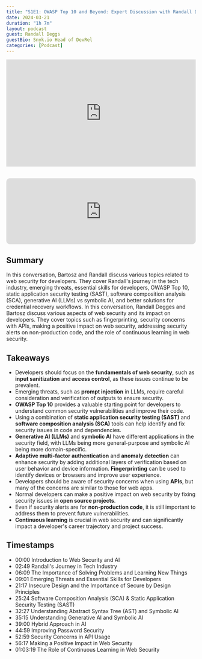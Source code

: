 ```yaml
---
title: "S1E1: OWASP Top 10 and Beyond: Expert Discussion with Randall Degges"
date: 2024-03-21
duration: "1h 7m"
layout: podcast
guest: Randall Deggs
guestBio: Snyk.io Head of DevRel
categories: [Podcast]
---
```

<div class="video-responsive" style="position: relative; padding-bottom: 56.25%; height: 0; margin-bottom: 2rem;">
    <iframe style="position: absolute; top: 0; left: 0; width: 100%; height: 100%;" src="https://www.youtube.com/embed/Kc8ZBMp9loI" frameborder="0" allow="accelerometer; autoplay; clipboard-write; encrypted-media; gyroscope; picture-in-picture" allowfullscreen></iframe>
</div>
<iframe id="embedPlayer" src="https://embed.podcasts.apple.com/us/podcast/owasp-top-10-and-beyond-expert-discussion-with/id1737438641?i=1000650132364&amp;itsct=podcast_box_player&amp;itscg=30200&amp;ls=1&amp;theme=auto" height="175px" frameborder="0" sandbox="allow-forms allow-popups allow-same-origin allow-scripts allow-top-navigation-by-user-activation" allow="autoplay *; encrypted-media *; clipboard-write" style="width: 100%; max-width: 660px; overflow: hidden; border-radius: 10px; transform: translateZ(0px); animation: 2s ease 0s 6 normal none running loading-indicator; background-color: rgb(228, 228, 228);"></iframe>

## Summary

In this conversation, Bartosz and Randall discuss various topics related to web security for developers. They cover Randall's journey in the tech industry, emerging threats, essential skills for developers, OWASP Top 10, static application security testing (SAST), software composition analysis (SCA), generative AI (LLMs) vs symbolic AI, and better solutions for credential recovery workflows. In this conversation, Randall Degges and Bartosz discuss various aspects of web security and its impact on developers. They cover topics such as fingerprinting, security concerns with APIs, making a positive impact on web security, addressing security alerts on non-production code, and the role of continuous learning in web security.

## Takeaways

- Developers should focus on the **fundamentals of web security**, such as **input sanitization** and **access control**, as these issues continue to be prevalent.
- Emerging threats, such as **prompt injection** in LLMs, require careful consideration and verification of outputs to ensure security.
- **OWASP Top 10** provides a valuable starting point for developers to understand common security vulnerabilities and improve their code.
- Using a combination of **static application security testing (SAST)** and **software composition analysis (SCA)** tools can help identify and fix security issues in code and dependencies.
- **Generative AI (LLMs)** and **symbolic AI** have different applications in the security field, with LLMs being more general-purpose and symbolic AI being more domain-specific.
- **Adaptive multi-factor authentication** and **anomaly detection** can enhance security by adding additional layers of verification based on user behavior and device information. **Fingerprinting** can be used to identify devices or browsers and improve user experience.
- Developers should be aware of security concerns when using **APIs**, but many of the concerns are similar to those for web apps.
- Normal developers can make a positive impact on web security by fixing security issues in **open source projects**.
- Even if security alerts are for **non-production code**, it is still important to address them to prevent future vulnerabilities.
- **Continuous learning** is crucial in web security and can significantly impact a developer's career trajectory and project success.

## Timestamps

- 00:00 Introduction to Web Security and AI
- 02:49 Randall's Journey in Tech Industry
- 06:09 The Importance of Solving Problems and Learning New Things
- 09:01 Emerging Threats and Essential Skills for Developers
- 21:17 Insecure Design and the Importance of Secure by Design Principles
- 25:24 Software Composition Analysis (SCA) & Static Application Security Testing (SAST)
- 32:27 Understanding Abstract Syntax Tree (AST) and Symbolic AI
- 35:15 Understanding Generative AI and Symbolic AI
- 39:00 Hybrid Approach in AI
- 44:59 Improving Password Security
- 52:59 Security Concerns in API Usage
- 56:17 Making a Positive Impact in Web Security
- 01:03:19 The Role of Continuous Learning in Web Security
